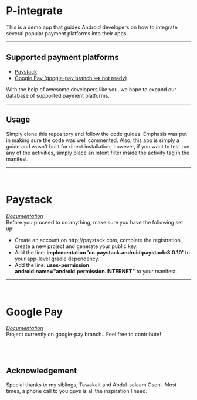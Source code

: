 # P-integrate

This is a demo app that guides Android developers on how to integrate several popular payment platforms into their apps.

<hr />

## Supported payment platforms
 
 - <a href="#jumpone">Paystack</a>
 - <a href="#jumptwo">Google Pay (google-pay branch ==> not ready)</a>
 
With the help of awesome developers like you, we hope to expand our database of supported payment platforms.
<hr />

## Usage
Simply clone this repository and follow the code guides. Emphasis was put in making sure the code was well commented. Also, this app is simply a guide and wasn't built for direct installation; however, if you want to test run any of the activities, simply place an intent filter inside the activity tag in the manifest.

<hr /><br />

# <div id="jumpone">Paystack

<a href="https://github.com/PaystackHQ/paystack-android"><i>Documentation</i></a><br />
Before you proceed to do anything, make sure you have the following set up:

<ul>
 <li>Create an account on http://paystack.com, complete the registration, create a new project and generate your public key.</li>
 <li>Add the line: <b>implementation 'co.paystack.android:paystack:3.0.10'</b> to your app-level gradle dependency.</li>
 <li>Add the line: <b>uses-permission android:name="android.permission.INTERNET"</b> to your manifest.</li>
 
 </ul>
 </div>
 
 
 <hr /><br />

# <div id="jumptwo">Google Pay
 <a href="https://developers.google.com/pay/api/android/"><i>Documentation</i></a><br />
Project currently on google-pay branch.. Feel free to contribute!
 </div>

<br /><br />
## Acknowledgement
Special thanks to my siblings, Tawakalt and Abdul-salaam Oseni. Most times, a phone call to you guys is all the inspiration I need.
